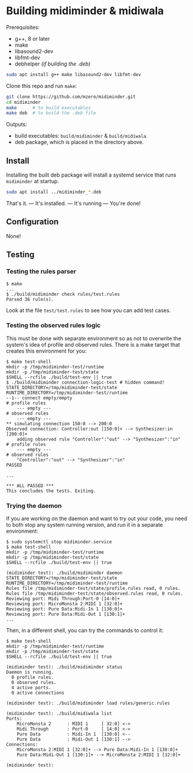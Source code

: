 # Building midiminder & midiwala

Prerequisites:
  * g++, 8 or later
  * make
  * libasound2-dev
  * libfmt-dev
  * debhelper *(if building the .deb)*

  ```sh
  sudo apt install g++ make libasound2-dev libfmt-dev
  ```

Clone this repo and run `make`:

  ```sh
  git clone https://github.com/mzero/midiminder.git
  cd midiminder
  make      # to build executables
  make deb  # to build the .deb file
  ```

Outputs:

 - build executables: `build/midiminder` & `build/midiwala`.
 - deb package, which is placed in the directory above.


## Install

Installing the built deb package will install a systemd service that runs
`midiminder` at startup.

  ```sh
  sudo apt install ../midiminder_*.deb
  ```

That's it. — It's installed. — It's running — You're done!

## Configuration

None!

## Testing

### Testing the rules parser

  ```console
  $ make
  ...
  $ ./build/midiminder check rules/test.rules
  Parsed 36 rule(s).
  ```

Look at the file `test/test.rules` to see how you can add test cases.

### Testing the observed rules logic

This must be done with separate environment so as not to overwrite the system's
idea of profile and observed rules.  There is a make target that creates this
environment for you:

  ```console
  $ make test-shell
  mkdir -p /tmp/midiminder-test/runtime
  mkdir -p /tmp/midiminder-test/state
  $SHELL --rcfile ./build/test-env || true
  $ ./build/midiminder connection-logic-test # hidden command!
  STATE_DIRECTORY=/tmp/midiminder-test/state
  RUNTIME_DIRECTORY=/tmp/midiminder-test/runtime
  --1-- connect empty/empty
  # profile rules
      --- empty ---
  # observed rules
      --- empty ---
  ** simulating connection 150:0 --> 200:0
  Observed connection: Controller:out [150:0]+ --> Synthesizer:in [200:0]+
      adding observed rule "Controller":"out" --> "Synthesizer":"in"
  # profile rules
      --- empty ---
  # observed rules
      "Controller":"out" --> "Synthesizer":"in"
  PASSED

  ...

  *** ALL PASSED ***
  This concludes the tests. Exiting.
  ```

### Trying the daemon

If you are working on the daemon and want to try out your code, you need to
both stop any system running version, and run it in a separate environment:

  ```console
  $ sudo systemctl stop midiminder.service
  $ make test-shell
  mkdir -p /tmp/midiminder-test/runtime
  mkdir -p /tmp/midiminder-test/state
  $SHELL --rcfile ./build/test-env || true

  (midiminder test): ./build/midiminder daemon
  STATE_DIRECTORY=/tmp/midiminder-test/state
  RUNTIME_DIRECTORY=/tmp/midiminder-test/runtime
  Rules file /tmp/midiminder-test/state/profile.rules read, 0 rules.
  Rules file /tmp/midiminder-test/state/observed.rules read, 0 rules.
  Reviewing port: Midi Through:Port-0 [14:0]+
  Reviewing port: MicroMonsta 2:MIDI 1 [32:0]+
  Reviewing port: Pure Data:Midi-In 1 [130:0]+
  Reviewing port: Pure Data:Midi-Out 1 [130:1]+
  ...
  ```

Then, in a different shell, you can try the commands to control it:

  ```console
  $ make test-shell
  mkdir -p /tmp/midiminder-test/runtime
  mkdir -p /tmp/midiminder-test/state
  $SHELL --rcfile ./build/test-env || true

  (midiminder test): ./build/midiminder status
  Daemon is running.
    0 profile rules.
    0 observed rules.
    4 active ports.
    0 active connections

  (midiminder test): ./build/midiminder load rules/generic.rules

  (midiminder test): ./build/midiwala list
  Ports:
      MicroMonsta 2      : MIDI 1     [ 32:0] <->
      Midi Through       : Port-0     [ 14:0] <->
      Pure Data          : Midi-In 1  [130:0] <--
      Pure Data          : Midi-Out 1 [130:1] -->
  Connections:
      MicroMonsta 2:MIDI 1 [32:0]+ --> Pure Data:Midi-In 1 [130:0]+
      Pure Data:Midi-Out 1 [130:1]+ --> MicroMonsta 2:MIDI 1 [32:0]+

  (midiminder test):
  ```